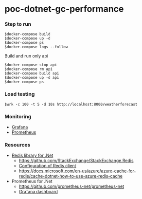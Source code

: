 # poc-dotnet-gc-performance

### Step to run
```
$docker-compose build
$docker-compose up -d
$docker-compose ps
$docker-compose logs --follow
```

Build and run only api
```
$docker-compose stop api
$docker-compose rm api
$docker-compose build api
$docker-compose up -d api
$docker-compose ps
```

### Load testing 
```
$wrk -c 100 -t 5 -d 10s http://localhost:8000/weatherforecast
```

### Monitoring 
* [Grafana](http://localhost:3000/)
* [Prometheus](http://localhost:9090/)


### Resources
* [Redis library for .Net](https://docs.redis.com/latest/rs/references/client_references/client_csharp/)
   * https://github.com/StackExchange/StackExchange.Redis
   * [Configuration of Redis client](https://stackexchange.github.io/StackExchange.Redis/Configuration.html)
   * https://docs.microsoft.com/en-us/azure/azure-cache-for-redis/cache-dotnet-how-to-use-azure-redis-cache
* Prometheus for .Net
   * https://github.com/prometheus-net/prometheus-net
   * [Grafana dashboard](https://github.com/prometheus-net/grafana-dashboards)
